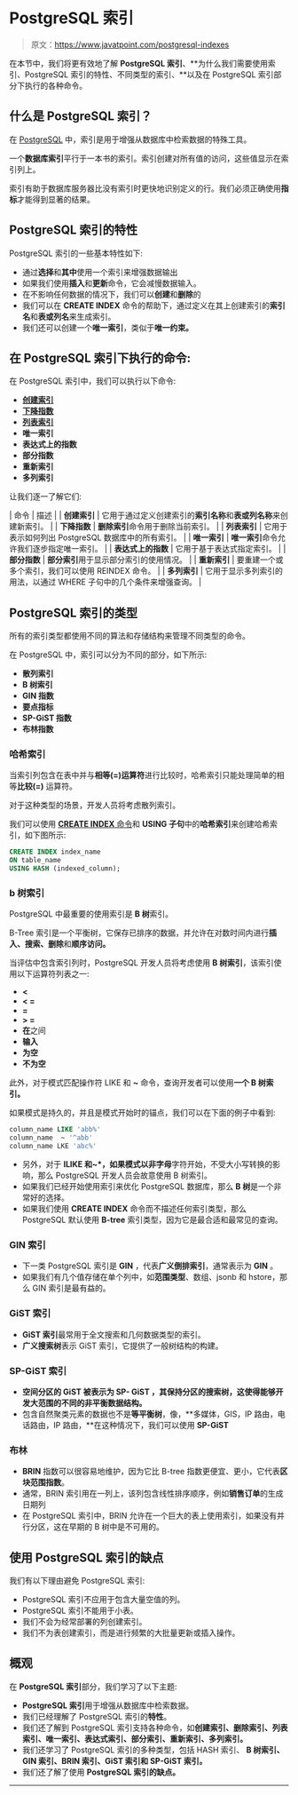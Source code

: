 # PostgreSQL 索引

> 原文：<https://www.javatpoint.com/postgresql-indexes>

在本节中，我们将更有效地了解 **PostgreSQL 索引**、**为什么我们需要使用索引、PostgreSQL 索引的特性、不同类型的索引、**以及在 PostgreSQL 索引部分下执行的各种命令。

## 什么是 PostgreSQL 索引？

在 [PostgreSQL](https://www.javatpoint.com/postgresql-tutorial) 中，索引是用于增强从数据库中检索数据的特殊工具。

一个**数据库索引**平行于一本书的索引。索引创建对所有值的访问，这些值显示在索引列上。

索引有助于数据库服务器比没有索引时更快地识别定义的行。我们必须正确使用**指标**才能得到显著的结果。

## PostgreSQL 索引的特性

PostgreSQL 索引的一些基本特性如下:

*   通过**选择**和**其中**使用一个索引来增强数据输出
*   如果我们使用**插入**和**更新**命令，它会减慢数据输入。
*   在不影响任何数据的情况下，我们可以**创建**和**删除**的
*   我们可以在 **CREATE INDEX** 命令的帮助下，通过定义在其上创建索引的**索引名**和**表或列名**来生成索引。
*   我们还可以创建一个**唯一索引**，类似于**唯一约束。**

## 在 PostgreSQL 索引下执行的命令:

在 PostgreSQL 索引中，我们可以执行以下命令:

*   **[创建索引](postgresql-create-index)**
*   **[下降指数](postgresql-drop-index)**
*   **[列表索引](postgresql-list-indexes)**
*   **唯一索引**
*   **表达式上的指数**
*   **部分指数**
*   **重新索引**
*   **多列索引**

让我们逐一了解它们:

| 命令 | 描述 |
| **创建索引** | 它用于通过定义创建索引的**索引名称**和**表或列名称**来创建新索引。 |
| **下降指数** | **删除索引**命令用于删除当前索引。 |
| **列表索引** | 它用于表示如何列出 PostgreSQL 数据库中的所有索引。 |
| **唯一索引** | **唯一索引**命令允许我们逐步指定唯一索引。 |
| **表达式上的指数** | 它用于基于表达式指定索引。 |
| **部分指数** | **部分索引**用于显示部分索引的使用情况。 |
| **重新索引** | 要重建一个或多个索引，我们可以使用 REINDEX 命令。 |
| **多列索引** | 它用于显示多列索引的用法，以通过 WHERE 子句中的几个条件来增强查询。 |

## PostgreSQL 索引的类型

所有的索引类型都使用不同的算法和存储结构来管理不同类型的命令。

在 PostgreSQL 中，索引可以分为不同的部分，如下所示:

*   **散列索引**
*   **B 树索引**
*   **GIN 指数**
*   **要点指标**
*   **SP-GiST 指数**
*   **布林指数**

### 哈希索引

当索引列包含在表中并与**相等(=)运算符**进行比较时，哈希索引只能处理简单的相等**比较(=)** 运算符。

对于这种类型的场景，开发人员将考虑散列索引。

我们可以使用 [**CREATE INDEX** 命令](postgresql-create-index)和 **USING 子句**中的**哈希索引**来创建哈希索引，如下图所示:

```sql
CREATE INDEX index_name 
ON table_name 
USING HASH (indexed_column);

```

### b 树索引

PostgreSQL 中最重要的使用索引是 **B 树**索引。

B-Tree 索引是一个平衡树，它保存已排序的数据，并允许在对数时间内进行**插入、搜索、删除**和**顺序访问。**

当评估中包含索引列时，PostgreSQL 开发人员将考虑使用 **B 树索引**，该索引使用以下运算符列表之一:

*   **<**
*   **< =**
*   **=**
*   **> =**
*   **在**之间
*   **输入**
*   **为空**
*   **不为空**

此外，对于模式匹配操作符 LIKE 和 **~** 命令，查询开发者可以使用**一个 B 树索引。**

如果模式是持久的，并且是模式开始时的锚点，我们可以在下面的例子中看到:

```sql
column_name LIKE 'abb%' 
column_name  ~ '^abb'
column_name LKE 'abc%' 

```

*   另外，对于 **ILIKE 和~*，**如果模式以**非字母**字符开始，不受大小写转换的影响，那么 PostgreSQL 开发人员会故意使用 B 树索引。
*   如果我们已经开始使用索引来优化 PostgreSQL 数据库，那么 **B 树**是一个非常好的选择。
*   如果我们使用 **CREATE INDEX** 命令而不描述任何索引类型，那么 PostgreSQL 默认使用 **B-tree** 索引类型，因为它是最合适和最常见的查询。

### GIN 索引

*   下一类 PostgreSQL 索引是 **GIN** ，代表**广义倒排索引**，通常表示为 **GIN** 。
*   如果我们有几个值存储在单个列中，如**范围类型**、数组、jsonb 和 hstore，那么 GIN 索引是最有益的。

### GiST 索引

*   **GiST 索引**最常用于全文搜索和几何数据类型的索引。
*   **广义搜索树**表示 GiST 索引，它提供了一般树结构的构建。

### SP-GiST 索引

*   **空间分区的 GiST 被表示为 **SP- GiST** ，其保持分区的搜索树，这使得能够开发大范围的不同的非平衡数据结构。**
*   包含自然聚类元素的数据也不是**等平衡树**，像，**多媒体，GIS，IP 路由，电话路由，IP 路由，**在这种情况下，我们可以使用 **SP-GiST**

### 布林

*   **BRIN** 指数可以很容易地维护，因为它比 B-tree 指数更便宜、更小，它代表**区块范围指数**。
*   通常，BRIN 索引用在一列上，该列包含线性排序顺序，例如**销售订单**的生成日期列
*   在 PostgreSQL 索引中，BRIN 允许在一个巨大的表上使用索引，如果没有并行分区，这在早期的 B 树中是不可用的。

## 使用 PostgreSQL 索引的缺点

我们有以下理由避免 PostgreSQL 索引:

*   PostgreSQL 索引不应用于包含大量空值的列。
*   PostgreSQL 索引不能用于小表。
*   我们不会为经常部署的列创建索引。
*   我们不为表创建索引，而是进行频繁的大批量更新或插入操作。

## 概观

在 **PostgreSQL 索引**部分，我们学习了以下主题:

*   **PostgreSQL 索引**用于增强从数据库中检索数据。
*   我们已经理解了 PostgreSQL 索引的**特性**。
*   我们还了解到 PostgreSQL 索引支持各种命令，如**创建索引、删除索引、列表索引、唯一索引、表达式索引、部分索引、重新索引、多列索引。**
*   我们还学习了 PostgreSQL 索引的多种类型，包括 HASH 索引、 **B 树索引、GIN 索引、BRIN 索引、GiST 索引和 SP-GiST 索引。**
*   我们还了解了使用 **PostgreSQL 索引的缺点。**

* * *